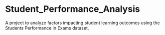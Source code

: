 # Student_Performance_Analysis
A project to analyze factors impacting student learning outcomes using the Students Performance in Exams dataset.
